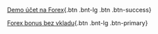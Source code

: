 [Demo účet na Forex](http://www.forexsrovnavac.cz/sk/demo-ucet#section-1){.btn .bnt-lg .btn .btn-success}

[Forex bonus bez vkladu](http://www.forexsrovnavac.cz/sk/forex-bonus-no-deposit-bez-vkladu){.btn .bnt-lg .btn-primary}

